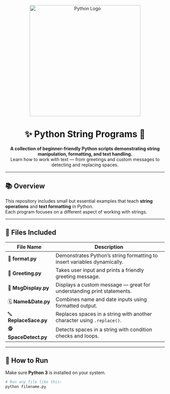 <p align="center">
  <img src="https://www.python.org/static/community_logos/python-logo-master-v3-TM.png" width="350" alt="Python Logo">
</p>

<h1 align="center">✨ Python String Programs 🧵</h1>

<p align="center">
  <b>A collection of beginner-friendly Python scripts demonstrating string manipulation, formatting, and text handling.</b><br>
  Learn how to work with text — from greetings and custom messages to detecting and replacing spaces.
</p>

---

## 📚 Overview

This repository includes small but essential examples that teach **string operations** and **text formatting** in Python.  
Each program focuses on a different aspect of working with strings.

---

## 📂 Files Included

| File Name | Description |
|------------|-------------|
| 🧩 **format.py** | Demonstrates Python’s string formatting to insert variables dynamically. |
| 🎉 **Greeting.py** | Takes user input and prints a friendly greeting message. |
| 💬 **MsgDisplay.py** | Displays a custom message — great for understanding print statements. |
| 🗓️ **Name&Date.py** | Combines name and date inputs using formatted output. |
| 🔤 **ReplaceSace.py** | Replaces spaces in a string with another character using `.replace()`. |
| 🕵️ **SpaceDetect.py** | Detects spaces in a string with condition checks and loops. |

---

## 🚀 How to Run

Make sure **Python 3** is installed on your system.

```bash
# Run any file like this:
python filename.py
